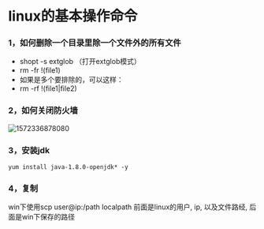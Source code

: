 # linux的基本操作命令
### 1，如何删除一个目录里除一个文件外的所有文件

- shopt -s extglob      （打开extglob模式）
- rm -fr !(file1) 
- 如果是多个要排除的，可以这样：
-  rm -rf !(file1|file2)   

### 2，如何关闭防火墙

![1572336878080](C:\Users\好里好比\AppData\Roaming\Typora\typora-user-images\1572336878080.png)

### 3，安装jdk

```
yum install java-1.8.0-openjdk* -y
```

### 4，复制

win下使用scp user@ip:/path localpath 前面是linux的用户, ip, 以及文件路经, 后面是win下保存的路径